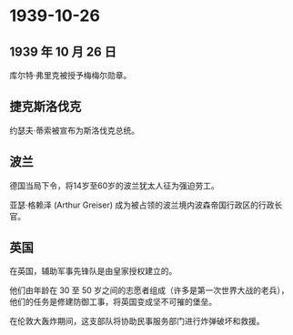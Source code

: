 # 1939-10-26

## 1939 年 10 月 26 日

库尔特·弗里克被授予梅梅尔勋章。

## 捷克斯洛伐克

约瑟夫·蒂索被宣布为斯洛伐克总统。

## 波兰

德国当局下令，将14岁至60岁的波兰犹太人征为强迫劳工。

亚瑟·格赖泽 (Arthur Greiser)
成为被占领的波兰境内波森帝国行政区的行政长官。

## 英国

在英国，辅助军事先锋队是由皇家授权建立的。

他们由年龄在 30 至 50
岁之间的志愿者组成（许多是第一次世界大战的老兵），他们的任务是修建防御工事，将英国变成坚不可摧的堡垒。

在伦敦大轰炸期间，这支部队将协助民事服务部门进行炸弹破坏和救援。

